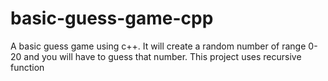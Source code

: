 # basic-guess-game-cpp

A basic guess game using c++. It will create a random number of range 0-20 and you will have to guess that number. This project uses recursive function

